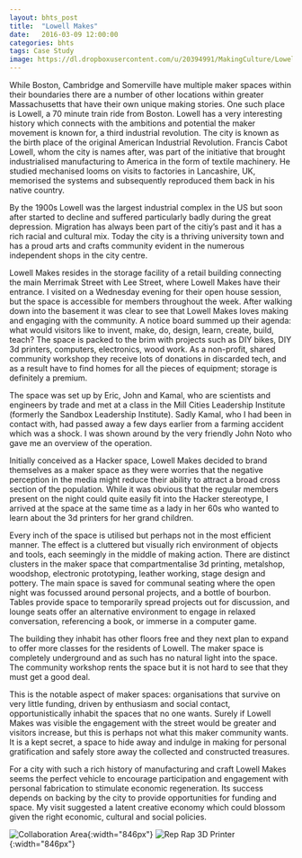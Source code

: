 ```yaml
---
layout: bhts_post
title:  "Lowell Makes"
date:   2016-03-09 12:00:00
categories: bhts
tags: Case Study
image: https://dl.dropboxusercontent.com/u/20394991/MakingCulture/LowellMakes_1.jpg
---
```

While Boston, Cambridge and Somerville have multiple maker spaces within their boundaries there are a number of other locations within greater Massachusetts that have their own unique making stories. One such place is Lowell, a 70 minute train ride from Boston. Lowell has a very interesting history which connects with the ambitions and potential the maker movement is known for, a third industrial revolution. The city is known as the birth place of the original American Industrial Revolution. Francis Cabot Lowell, whom the city is names after, was part of the initiative that brought industrialised manufacturing to America in the form of textile machinery. He studied mechanised looms on visits to factories in Lancashire, UK, memorised the systems and subsequently reproduced them back in his native country.

By the 1900s Lowell was the largest industrial complex in the US but soon after started to decline and suffered particularly badly during the great depression. Migration has always been part of the citiy’s past and it has a rich racial and cultural mix. Today the city is a thriving university town and has a proud arts and crafts community evident in the numerous independent shops in the city centre.

Lowell Makes resides in the storage facility of a retail building connecting the main Merrimak Street with Lee Street, where Lowell Makes have their entrance. I visited on a Wednesday evening for their open house session, but the space is accessible for members throughout the week. After walking down into the basement it was clear to see that Lowell Makes loves making and engaging with the community. A notice board summed up their agenda: what would visitors like to invent, make, do, design, learn, create, build, teach? The space is packed to the brim with projects such as DIY bikes, DIY 3d printers, computers, electronics, wood work. As a non-profit, shared community workshop they receive lots of donations in discarded tech, and as a result have to find homes for all the pieces of equipment; storage is definitely a premium.

The space was set up by Eric, John and Kamal, who are scientists and engineers by trade and met at a class in the Mill Cities Leadership Institute (formerly the Sandbox Leadership Institute). Sadly Kamal, who I had been in contact with, had passed away a few days earlier from a farming accident which was a shock. I was shown around by the very friendly John Noto who gave me an overview of the operation.

Initially conceived as a Hacker space, Lowell Makes decided to brand themselves as a maker space as they were worries that the negative perception in the media might reduce their ability to attract a broad cross section of the population. While it was obvious that the regular members present on the night could quite easily fit into the Hacker stereotype, I arrived at the space at the same time as a lady in her 60s who wanted to learn about the 3d printers for her grand children.

Every inch of the space is utilised but perhaps not in the most efficient manner. The effect is a cluttered but visually rich environment of objects and tools, each seemingly in the middle of making action. There are distinct clusters in the maker space  that compartmentalise 3d printing, metalshop, woodshop, electronic prototyping, leather working, stage design and pottery. The main space is saved for communal seating where the open night was focussed around personal projects, and a bottle of bourbon. Tables provide space to temporarily spread projects out for discussion, and lounge seats offer an alternative environment to engage in relaxed conversation, referencing a  book, or immerse in a computer game.

The building they inhabit has other floors free and they next plan to expand to offer more classes for the residents of Lowell. The maker space is completely underground and as such has no natural light into the space. The community workshop rents the space but it is not hard to see that they must get a good deal.

This is the notable aspect of maker spaces: organisations that survive on very little funding, driven by enthusiasm and social contact, opportunistically inhabit the spaces that no one wants. Surely if Lowell Makes was visible the engagement with the street would be greater and visitors increase, but this is perhaps not what this maker community wants. It is a kept secret, a space to hide away and indulge in making for personal gratification and safely store away the collected and constructed treasures.

For a city with such a rich history of manufacturing and craft Lowell Makes seems the perfect vehicle to encourage participation and engagement with personal fabrication to stimulate economic regeneration. Its success depends on backing by the city to provide opportunities for funding and space. My visit suggested a latent creative economy which could blossom given the right economic, cultural and social policies.

![Collaboration Area](https://dl.dropboxusercontent.com/u/20394991/MakingCulture/LowellMakes_2.jpg){:width="846px"}
![Rep Rap 3D Printer](https://dl.dropboxusercontent.com/u/20394991/MakingCulture/LowellMakes_3.jpg){:width="846px"}
